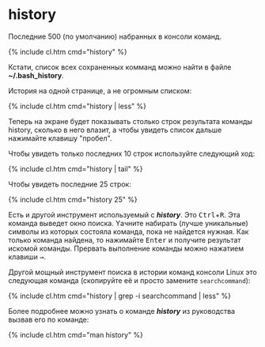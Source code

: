 # history

Последние 500 (по умолчанию) набранных в консоли команд.

{% include cl.htm cmd="history" %}

Кстати, список всех сохраненных комманд можно найти в файле **~/.bash_history**.

История на одной странице, а не огромным списком:

{% include cl.htm cmd="history | less" %}

Теперь на экране будет показывать столько строк результата команды history, сколько в него влазит, а чтобы увидеть список дальше нажимайте клавишу "пробел".

Чтобы увидеть только последних 10 строк используйте следующий ход:

{% include cl.htm cmd="history | tail" %}

Чтобы увидеть последние 25 строк:

{% include cl.htm cmd="history 25" %}

Есть и другой инструмент используемый с **_history_**. Это <kbd>Ctrl</kbd>+<kbd>R</kbd>. Эта команда выведет окно поиска. Yачните набирать (лучше уникальные) символы из которых состояла команда, пока не найдется нужная. Как только команда найдена, то нажимайте <kbd>Enter</kbd> и получите результат искомой команды. Прервать выполнение команды можно нажатием клавиши <kbd>&rarr;</kbd>.

Другой мощный инструмент поиска в истории команд консоли Linux это следующая команда (скопируйте её и просто замените `searchcommand`):

{% include cl.htm cmd="history | grep -i searchcommand | less" %}

Более подробнее можно узнать о команде **_history_** из руководства вызвав его по команде:

{% include cl.htm cmd="man history" %}

